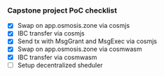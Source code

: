### Capstone project PoC checklist

- [x] Swap on app.osmosis.zone via cosmjs
- [x] IBC transfer via cosmjs
- [x] Send tx with MsgGrant and MsgExec via cosmjs
- [x] Swap on app.osmosis.zone via cosmwasm 
- [x] IBC transfer via cosmwasm
- [ ] Setup decentralized sheduler